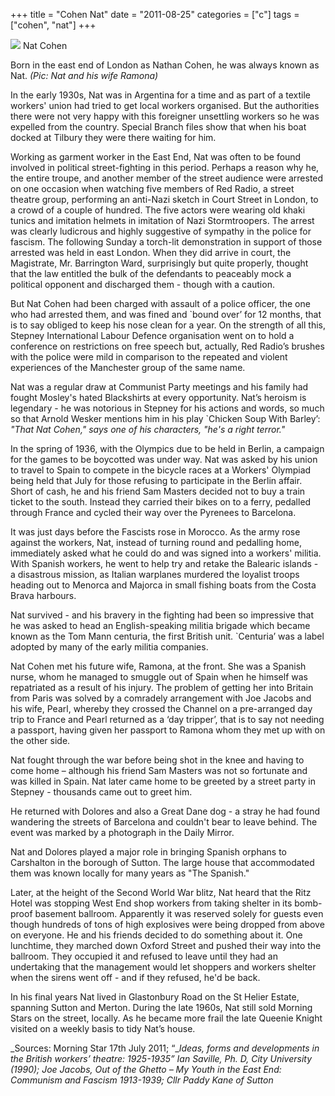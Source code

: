 +++
title = "Cohen Nat"
date = "2011-08-25"
categories = ["c"]
tags = ["cohen", "nat"]
+++

![](https://grahamstevenson.me.uk/wp-content/uploads/2011/08/cohen-nat-and-ramona.jpg) Nat Cohen

Born in the east end of London as Nathan Cohen, he was always known as Nat. _(Pic: Nat and his wife Ramona)_ 

In the early 1930s, Nat was in Argentina for a time and as part of a textile workers' union had tried to get local workers organised. But the authorities there were not very happy with this foreigner unsettling workers so he was expelled from the country. Special Branch files show that when his boat docked at Tilbury they were there waiting for him.

Working as garment worker in the East End, Nat was often to be found involved in political street-fighting in this period. Perhaps a reason why he, the entire troupe, and another member of the street audience were arrested on one occasion when watching five members of Red Radio, a street theatre group, performing an anti-Nazi sketch in Court Street in London, to a crowd of a couple of hundred. The five actors were wearing old khaki tunics and imitation helmets in imitation of Nazi Stormtroopers. The arrest was clearly ludicrous and highly suggestive of sympathy in the police for fascism. The following Sunday a torch-lit demonstration in support of those arrested was held in east London. When they did arrive in court, the Magistrate, Mr. Barrington Ward, surprisingly but quite properly, thought that the law entitled the bulk of the defendants to peaceably mock a political opponent and discharged them - though with a caution.

But Nat Cohen had been charged with assault of a police officer, the one who had arrested them, and was fined and \`bound over’ for 12 months, that is to say obliged to keep his nose clean for a year. On the strength of all this, Stepney International Labour Defence organisation went on to hold a conference on restrictions on free speech but, actually, Red Radio’s brushes with the police were mild in comparison to the repeated and violent experiences of the Manchester group of the same name.

Nat was a regular draw at Communist Party meetings and his family had fought Mosley's hated Blackshirts at every opportunity. Nat’s heroism is legendary - he was notorious in Stepney for his actions and words, so much so that Arnold Wesker mentions him in his play \`Chicken Soup With Barley’: _"That Nat Cohen," says one of his characters, "he's a right terror."_

In the spring of 1936, with the Olympics due to be held in Berlin, a campaign for the games to be boycotted was under way. Nat was asked by his union to travel to Spain to compete in the bicycle races at a Workers' Olympiad being held that July for those refusing to participate in the Berlin affair. Short of cash, he and his friend Sam Masters decided not to buy a train ticket to the south. Instead they carried their bikes on to a ferry, pedalled through France and cycled their way over the Pyrenees to Barcelona.

It was just days before the Fascists rose in Morocco. As the army rose against the workers, Nat, instead of turning round and pedalling home, immediately asked what he could do and was signed into a workers' militia. With Spanish workers, he went to help try and retake the Balearic islands - a disastrous mission, as Italian warplanes murdered the loyalist troops heading out to Menorca and Majorca in small fishing boats from the Costa Brava harbours.

Nat survived - and his bravery in the fighting had been so impressive that he was asked to head an English-speaking militia brigade which became known as the Tom Mann centuria, the first British unit. \`Centuria’ was a label adopted by many of the early militia companies.

Nat Cohen met his future wife, Ramona, at the front. She was a Spanish nurse, whom he managed to smuggle out of Spain when he himself was repatriated as a result of his injury. The problem of getting her into Britain from Paris was solved by a comradely arrangement with Joe Jacobs and his wife, Pearl, whereby they crossed the Channel on a pre-arranged day trip to France and Pearl returned as a ‘day tripper’, that is to say not needing a passport, having given her passport to Ramona whom they met up with on the other side.

Nat fought through the war before being shot in the knee and having to come home – although his friend Sam Masters was not so fortunate and was killed in Spain. Nat later came home to be greeted by a street party in Stepney - thousands came out to greet him.

He returned with Dolores and also a Great Dane dog - a stray he had found wandering the streets of Barcelona and couldn't bear to leave behind. The event was marked by a photograph in the Daily Mirror.

Nat and Dolores played a major role in bringing Spanish orphans to Carshalton in the borough of Sutton. The large house that accommodated them was known locally for many years as "The Spanish."

Later, at the height of the Second World War blitz, Nat heard that the Ritz Hotel was stopping West End shop workers from taking shelter in its bomb-proof basement ballroom. Apparently it was reserved solely for guests even though hundreds of tons of high explosives were being dropped from above on everyone. He and his friends decided to do something about it. One lunchtime, they marched down Oxford Street and pushed their way into the ballroom. They occupied it and refused to leave until they had an undertaking that the management would let shoppers and workers shelter when the sirens went off - and if they refused, he'd be back.

In his final years Nat lived in Glastonbury Road on the St Helier Estate, spanning Sutton and Merton. During the late 1960s, Nat still sold Morning Stars on the street, locally. As he became more frail the late Queenie Knight visited on a weekly basis to tidy Nat’s house. 

_Sources: Morning Star 17th July 2011; “__Ideas, forms and developments in the British workers’ theatre: 1925-1935” Ian Saville, Ph. D, City University_ _(1990);_ _Joe Jacobs, Out of the Ghetto – My Youth in the East End: Communism and Fascism 1913-1939; Cllr Paddy Kane of Sutton_
